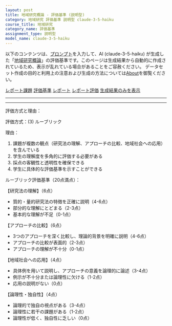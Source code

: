 ```yaml
---
layout: post
title: 地域研究概論 - 評価基準 (説明型)
category: 地域研究 評価基準 説明型 claude-3-5-haiku
course_title: 地域研究
category_name: 評価基準
assignment_type: 説明型
model_name: claude-3-5-haiku
---
```


以下のコンテンツは、[プロンプト](https://github.com/takedatoshiyuki/synthetic_assignments/tree/main/generated/地域研究/claude-3-5-haiku/prompt_評価基準-説明型.md)を入力して、AI (claude-3-5-haiku) が生成した「[地域研究概論](/contents/地域研究/)」の評価基準です。このページは生成結果から自動的に作成されているため、表示が乱れている場合があることをご容赦ください。
データセット作成の目的と利用上の注意および生成の方法については[About](/About)を御覧ください。

[レポート課題](../レポート課題-説明型)
[評価基準](../評価基準-説明型)
[レポート](../レポート-説明型)
[レポート評価](../レポート評価-説明型)
[生成結果のみを表示](https://github.com/takedatoshiyuki/synthetic_assignments/tree/main/generated/地域研究/claude-3-5-haiku/評価基準-説明型.md)
  

***
***
  
評価方式と理由：

評価方式：(3) ルーブリック

理由：
1. 課題が複数の観点（研究法の理解、アプローチの比較、地域社会への応用）を含んでいる
2. 学生の理解度を多角的に評価する必要がある
3. 採点の客観性と透明性を確保できる
4. 学生に具体的な評価基準を示すことができる

ルーブリック評価基準（20点満点）：

【研究法の理解】（6点）
- 質的・量的研究法の特徴を正確に説明（4-6点）
- 部分的な理解にとどまる（2-3点）
- 基本的な理解が不足（0-1点）

【アプローチの比較】（6点）
- 3つのアプローチを深く比較し、理論的背景を明確に説明（4-6点）
- アプローチの比較が表面的（2-3点）
- アプローチの理解が不十分（0-1点）

【地域社会への応用】（4点）
- 具体例を用いて説明し、アプローチの意義を論理的に論述（3-4点）
- 例示が不十分または論理性に欠ける（1-2点）
- 応用の説明がない（0点）

【論理性・独自性】（4点）
- 論理的で独自の視点がある（3-4点）
- 論理性に若干の課題がある（1-2点）
- 論理性が低く、独自性に乏しい（0点）
